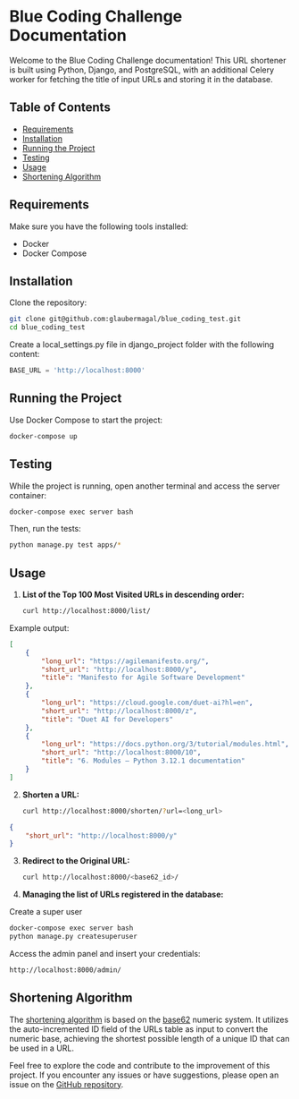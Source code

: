# Blue Coding Challenge Documentation

Welcome to the Blue Coding Challenge documentation! This URL shortener is built using Python, Django, and PostgreSQL, with an additional Celery worker for fetching the title of input URLs and storing it in the database.

## Table of Contents

- [Requirements](#requirements)
- [Installation](#installation)
- [Running the Project](#running-the-project)
- [Testing](#testing)
- [Usage](#usage)
- [Shortening Algorithm](#shortening-algorithm)

## Requirements

Make sure you have the following tools installed:

- Docker
- Docker Compose

## Installation

Clone the repository:

```bash
git clone git@github.com:glaubermagal/blue_coding_test.git
cd blue_coding_test
```

Create a local_settings.py file in django_project folder with the following content:

```python
BASE_URL = 'http://localhost:8000'
```


## Running the Project

Use Docker Compose to start the project:

```bash
docker-compose up
```

## Testing

While the project is running, open another terminal and access the server container:

```bash
docker-compose exec server bash
```

Then, run the tests:

```bash
python manage.py test apps/*
```

## Usage

1. **List of the Top 100 Most Visited URLs in descending order:**
   ```bash
   curl http://localhost:8000/list/
   ```

Example output:

```json
[
    {
        "long_url": "https://agilemanifesto.org/",
        "short_url": "http://localhost:8000/y",
        "title": "Manifesto for Agile Software Development"
    },
    {
        "long_url": "https://cloud.google.com/duet-ai?hl=en",
        "short_url": "http://localhost:8000/z",
        "title": "Duet AI for Developers"
    },
    {
        "long_url": "https://docs.python.org/3/tutorial/modules.html",
        "short_url": "http://localhost:8000/10",
        "title": "6. Modules — Python 3.12.1 documentation"
    }
]
```

2. **Shorten a URL:**
   ```bash
   curl http://localhost:8000/shorten/?url=<long_url>
   ```

```json
{
    "short_url": "http://localhost:8000/y"
}
```

3. **Redirect to the Original URL:**
   ```bash
   curl http://localhost:8000/<base62_id>/
   ```

4. **Managing the list of URLs registered in the database:**

Create a super user

```bash
docker-compose exec server bash
python manage.py createsuperuser
```

Access the admin panel and insert your credentials:

```bash
http://localhost:8000/admin/
```

## Shortening Algorithm

The [shortening algorithm](/apps/urls/utils.py) is based on the [base62](https://en.wikipedia.org/wiki/Base62) numeric system. It utilizes the auto-incremented ID field of the URLs table as input to convert the numeric base, achieving the shortest possible length of a unique ID that can be used in a URL.

Feel free to explore the code and contribute to the improvement of this project. If you encounter any issues or have suggestions, please open an issue on the [GitHub repository](https://github.com/glaubermagal/blue_coding_test).